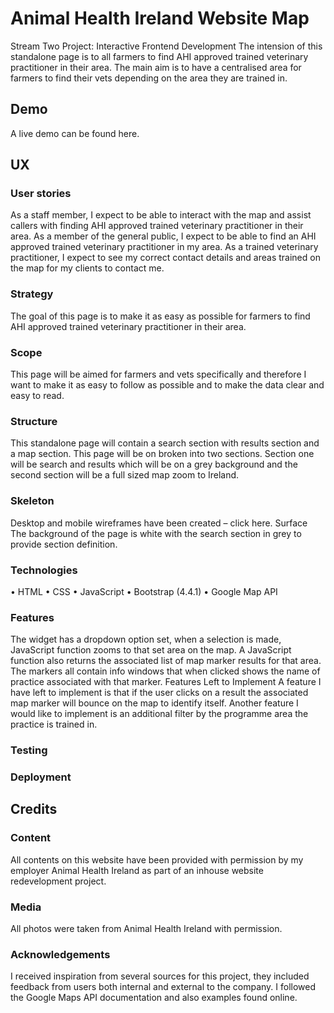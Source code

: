 # Animal Health Ireland Website Map

Stream Two Project: Interactive Frontend Development 
The intension of this standalone page is to all farmers to find AHI approved trained veterinary practitioner in their area.  The main aim is to have a centralised area for farmers to find their vets depending on the area they are trained in. 

## Demo
A live demo can be found here.

## UX
### User stories
As a staff member, I expect to be able to interact with the map and assist callers with finding AHI approved trained veterinary practitioner in their area.
As a member of the general public, I expect to be able to find an AHI approved trained veterinary practitioner in my area.
As a trained veterinary practitioner, I expect to see my correct contact details and areas trained on the map for my clients to contact me. 
### Strategy
The goal of this page is to make it as easy as possible for farmers to find AHI approved trained veterinary practitioner in their area.
### Scope
This page will be aimed for farmers and vets specifically and therefore I want to make it as easy to follow as possible and to make the data clear and easy to read. 
### Structure
This standalone page will contain a search section with results section and a map section. This page will be on broken into two sections. Section one will be search and results which will be on a grey background and the second section will be a full sized map zoom to Ireland. 
### Skeleton
Desktop and mobile wireframes have been created – click here. 
Surface
The background of the page is white with the search section in grey to provide section definition.
### Technologies
•	HTML
•	CSS
•	JavaScript
•	Bootstrap (4.4.1)
•	Google Map API

### Features
The widget has a dropdown option set, when a selection is made, JavaScript function zooms to that set area on the map.  A JavaScript function also returns the associated list of map marker results for that area. The markers all contain info windows that when clicked shows the name of practice associated with that marker. 
Features Left to Implement
A feature I have left to implement is that if the user clicks on a result the associated map marker will bounce on the map to identify itself.  Another feature I would like to implement is an additional filter by the programme area the practice is trained in. 

### Testing

### Deployment

## Credits

### Content 

All contents on this website have been provided with permission by my employer Animal Health Ireland as part of an inhouse website redevelopment project. 

### Media

All photos were taken from Animal Health Ireland with permission. 

### Acknowledgements

I received inspiration from several sources for this project, they included feedback from users both internal and external to the company.  I followed the Google Maps API documentation and also examples found online. 
